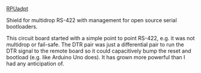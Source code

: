 [RPUadpt]

Shield for multidrop RS-422 with management for open source serial bootloaders.

This circuit board started with a simple point to point RS-422, e.g. it was not multidrop or fail-safe. The DTR pair was just a differential pair to run the DTR signal to the remote board so it could capacitively bump the reset and bootload (e.g. like Arduino Uno does). It has grown more powerful than I had any anticipation of.

[RPUadpt]: https://github.com/epccs/RPUadpt/